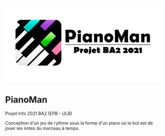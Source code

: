 ![Git](https://github.com/KefakMami/PianoMan/blob/master/git.png)

# PianoMan
Projet Info 2021 BA2 (EPB - ULB)

Conception d'un jeu de rythme sous la forme d'un piano où le but est de jouer les notes du morceau à temps.

